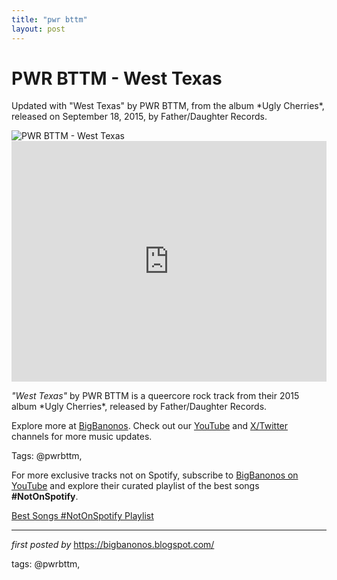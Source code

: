 ```yaml
---
title: "pwr bttm"
layout: post
---
```

<!-- Title of the Post -->
<h1 >PWR BTTM - West Texas</h1> <!-- Introductory Text -->
<p >Updated with "West Texas" by PWR BTTM, from the album *Ugly Cherries*, released on September 18, 2015, by Father/Daughter Records.</p> <!-- Featured Image -->
<div > <img src="https://i.ytimg.com/vi/xmq0SoiuLgc/maxresdefault.jpg" alt="PWR BTTM - West Texas" />
</div> <!-- YouTube Video Embed -->
<div > <iframe width="100%" height="385" src="https://www.youtube.com/embed/xmq0SoiuLgc" title="PWR BTTM - West Texas (Official Music Video)" frameborder="0" allow="accelerometer; autoplay; clipboard-write; encrypted-media; gyroscope; picture-in-picture; web-share" referrerpolicy="strict-origin-when-cross-origin" allowfullscreen></iframe>
</div> <!-- Song Information -->
<div > <p><em>"West Texas"</em> by PWR BTTM is a queercore rock track from their 2015 album *Ugly Cherries*, released by Father/Daughter Records.</p>
</div> <!-- Footer Links -->
<div > <p>Explore more at <a href="https://bigbanonos.blogspot.com/" target="_blank">BigBanonos</a>. Check out our <a href="https://www.youtube.com/@BigBanonos" target="_blank">YouTube</a> and <a href="https://x.com/bigbanonos" target="_blank">X/Twitter</a> channels for more music updates.</p>
</div> <!-- Tags -->
<p >Tags: @pwrbttm,</p>


<!--Subscribe and Playlist Links-->
<div>
    <p>For more exclusive tracks not on Spotify, subscribe to <a href="https://www.youtube.com/@BigBanonos" target="_blank">BigBanonos on YouTube</a> and explore their curated playlist of the best songs <strong>#NotOnSpotify</strong>.</p>
    <p><a href="https://www.youtube.com/playlist?list=PLtuNtuTatqI0kFahUCbtbfenC_ET5O_tr" target="_blank">Best Songs #NotOnSpotify Playlist<br /></a></p></div>

<hr />

<p><em>first posted by</em> <a href="https://bigbanonos.blogspot.com/" rel="noopener" target="_new">https://bigbanonos.blogspot.com/</a></p>

<p>tags: @pwrbttm,</p>
